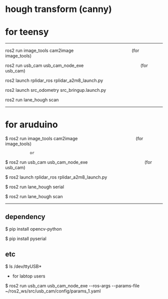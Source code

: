 # hough transform (canny)


# for teensy

---

  ros2 run image_tools cam2image                (for image_tools)

  ros2 run usb_cam usb_cam_node_exe             (for usb_cam)

  ros2 launch rplidar_ros rplidar_a2m8_launch.py      

  ros2 launch src_odometry src_bringup.launch.py       

  ros2 run lane_hough scan

 
---


# for aruduino


 $ ros2 run image_tools cam2image                (for image_tools)

               or

 $ ros2 run usb_cam usb_cam_node_exe             (for usb_cam)

 $ ros2 launch rplidar_ros rplidar_a2m8_launch.py

 $ ros2 run lane_hough serial

 $ ros2 run lane_hough scan


---


## dependency

$ pip install opencv-python

$ pip install pyserial


## etc 

$ ls /dev/ttyUSB*    





+ for labtop users

$ ros2 run usb_cam usb_cam_node_exe --ros-args --params-file ~/ros2_ws/src/usb_cam/config/params_1.yaml


